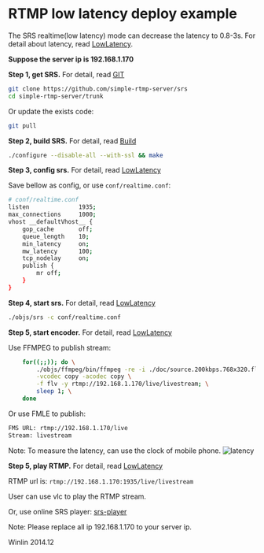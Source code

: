 # RTMP low latency deploy example

The SRS realtime(low latency) mode can decrease the latency to 0.8-3s.
For detail about latency, read [LowLatency](v2_EN_LowLatency).

<strong>Suppose the server ip is 192.168.1.170</strong>

<strong>Step 1, get SRS.</strong> For detail, read [GIT](v1_EN_Git)

```bash
git clone https://github.com/simple-rtmp-server/srs
cd simple-rtmp-server/trunk
```

Or update the exists code:

```bash
git pull
```

<strong>Step 2, build SRS.</strong> For detail, read [Build](v2_EN_Build)

```bash
./configure --disable-all --with-ssl && make
```

<strong>Step 3, config srs.</strong> For detail, read [LowLatency](v2_EN_LowLatency)

Save bellow as config, or use `conf/realtime.conf`:

```bash
# conf/realtime.conf
listen              1935;
max_connections     1000;
vhost __defaultVhost__ {
    gop_cache       off;
    queue_length    10;
    min_latency     on;
    mw_latency      100;
    tcp_nodelay     on;
    publish {
        mr off;
    }
}
```

<strong>Step 4, start srs.</strong> For detail, read [LowLatency](v2_EN_LowLatency)

```bash
./objs/srs -c conf/realtime.conf
```

<strong>Step 5, start encoder.</strong> For detail, read [LowLatency](v2_EN_LowLatency)

Use FFMPEG to publish stream:

```bash
    for((;;)); do \
        ./objs/ffmpeg/bin/ffmpeg -re -i ./doc/source.200kbps.768x320.flv \
        -vcodec copy -acodec copy \
        -f flv -y rtmp://192.168.1.170/live/livestream; \
        sleep 1; \
    done
```

Or use FMLE to publish:

```bash
FMS URL: rtmp://192.168.1.170/live
Stream: livestream
```

Note: To measure the latency, can use the clock of mobile phone.
![latency](http://img.blog.csdn.net/20131011134922187?watermark/2/text/aHR0cDovL2Jsb2cuY3Nkbi5uZXQvd2lubGludmlw/font/5a6L5L2T/fontsize/400/fill/I0JBQkFCMA==/dissolve/70/gravity/SouthEast)

<strong>Step 5, play RTMP.</strong> For detail, read [LowLatency](v2_EN_LowLatency)

RTMP url is: `rtmp://192.168.1.170:1935/live/livestream`

User can use vlc to play the RTMP stream.

Or, use online SRS player: [srs-player][srs-player]

Note: Please replace all ip 192.168.1.170 to your server ip.

Winlin 2014.12

[nginx]: http://192.168.1.170:8080/nginx.html
[srs-player]: http://winlinvip.github.io/srs.release/trunk/research/players/srs_player.html?vhost=__defaultVhost__&autostart=true&server=192.168.1.170&app=live&stream=livestream&port=1935
[srs-player-19350]: http://winlinvip.github.io/srs.release/trunk/research/players/srs_player.html?vhost=__defaultVhost__&autostart=true&server=192.168.1.170&app=live&stream=livestream&port=19350
[srs-player-ff]: http://winlinvip.github.io/srs.release/trunk/research/players/srs_player.html?vhost=__defaultVhost__&autostart=true&server=192.168.1.170&app=live&stream=livestream_ff
[jwplayer]: http://winlinvip.github.io/srs.release/trunk/research/players/jwplayer6.html?vhost=__defaultVhost__&hls_autostart=true&server=192.168.1.170&app=live&stream=livestream&hls_port=8080
[jwplayer-ff]: http://winlinvip.github.io/srs.release/trunk/research/players/jwplayer6.html?vhost=__defaultVhost__&hls_autostart=true&server=192.168.1.170&app=live&stream=livestream_ff&hls_port=8080
